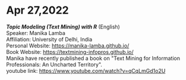 # Apr 27,2022
***Topic Modeling (Text Mining) with R*** (English)<br/>
Speaker: Manika Lamba<br/>
Affiliation: University of Delhi, India <br/>
Personal Website: https://manika-lamba.github.io/<br/>
Book Website: https://textmining-infopros.github.io/<br/>
Manika have recently published a book on "Text Mining for Information Professionals: An Uncharted Territory".<br/>
youtube link: https://www.youtube.com/watch?v=qCqLmGd1o2U
